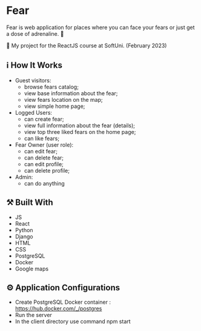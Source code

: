 # Fear

Fear is web application for places where you can face your fears or just get a dose of adrenaline.  :calendar:

:dart:  My project for the ReactJS course at SoftUni. (February 2023) 

## :information_source: How It Works

- Guest visitors: 
  - browse fears catalog;
  - view base information about the fear;
  - view fears location on the map;
  - view simple home page;
- Logged Users:
  - can create fear; 
  - view full information about the fear (details); 
  - view top three liked fears on the home page;
  - can like fears;
- Fear Owner (user role):
  - can edit fear;
  - can delete fear;
  - can edit profile;
  - can delete profile;
- Admin:
  - can do anything

## :hammer_and_pick: Built With

- JS
- React
- Python
- Django
- HTML
- CSS
- PostgreSQL
- Docker
- Google maps


## :gear: Application Configurations
- Create PostgreSQL Docker container : https://hub.docker.com/_/postgres
- Run the server
- In the client directory use command npm start


 


